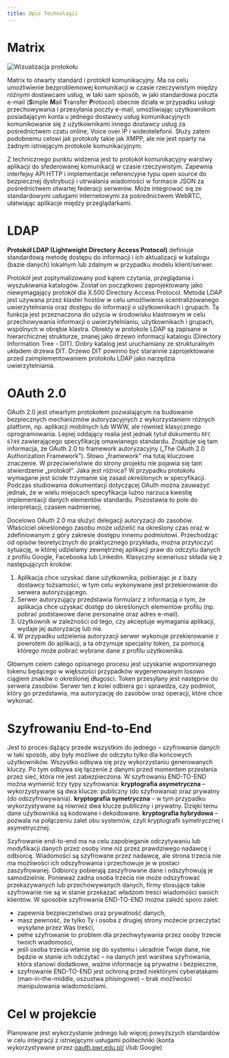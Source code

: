 ```yaml
---
title: Opis Technologii
---
```

# Matrix
![Wizualizacja protokołu](https://yuhu.ddns.net/images/service_matrix_network.png)

Matrix to otwarty standard i protokół komunikacyjny. Ma na celu umożliwienie bezproblemowej komunikacji w czasie rzeczywistym między różnymi dostawcami usług, w taki sam sposób, w jaki standardowa poczta e-mail (**S**imple **M**ail **T**ransfer **P**rotocol) obecnie działa w przypadku usługi przechowywania i przesyłania poczty e-mail, umożliwiając użytkownikom posiadającym konta u jednego dostawcy usług komunikacyjnych komunikowanie się z użytkownikami innego dostawcy usług za pośrednictwem czatu online, Voice over IP i wideotelefonii. Służy zatem podobnemu celowi jak protokoły takie jak XMPP, ale nie jest oparty na żadnym istniejącym protokole komunikacyjnym.

Z technicznego punktu widzenia jest to protokół komunikacyjny warstwy aplikacji do sfederowanej komunikacji w czasie rzeczywistym. Zapewnia interfejsy API HTTP i implementacje referencyjne typu open source do bezpiecznej dystrybucji i utrwalania wiadomości w formacie JSON za pośrednictwem otwartej federacji serwerów. Może integrować się ze standardowymi usługami internetowymi za pośrednictwem WebRTC, ułatwiając aplikacje między przeglądarkami.


# LDAP
**Protokół LDAP (Lightweight Directory Access Protocol)** definiuje standardową metodę dostępu do informacji i ich aktualizacji w katalogu (bazie danych) lokalnym lub zdalnym w przypadku modelu klient/serwer.

Protokół jest zoptymalizowany pod kątem czytania, przeglądania i wyszukiwania katalogów. Został on początkowo zaprojektowany jako niewymagający protokół dla X.500 Directory Access Protocol. Metoda LDAP jest używana przez klaster hostów w celu umożliwienia scentralizowanego uwierzytelniania oraz dostępu do informacji o użytkownikach i grupach. Ta funkcja jest przeznaczona do użycia w środowisku klastrowym w celu przechowywania informacji o uwierzytelnianiu, użytkownikach i grupach, wspólnych w obrębie klastra.
Obiekty w protokole LDAP są zapisane w hierarchicznej strukturze, znanej jako drzewo informacji katalogu (Directory Information Tree - DIT). Dobry katalog jest uruchamiany ze strukturalnym układem drzewa DIT. Drzewo DIT powinno być starannie zaprojektowane przed zaimplementowaniem protokołu LDAP jako narzędzia uwierzytelniania.


# OAuth 2.0
OAuth 2.0 jest otwartym protokołem pozwalającym na budowanie bezpiecznych mechanizmów autoryzacyjnych z wykorzystaniem różnych platform, np. aplikacji mobilnych lub WWW, ale również klasycznego oprogramowania. Lepiej oddający realia jest jednak tytuł dokumentu `RFC 6749` zawierającego specyfikację omawianego standardu. Znajduje się tam informacja, że OAuth 2.0 to framework autoryzacyjny („The OAuth 2.0 Authorization Framework”). Słowo „framework” ma tutaj kluczowe znaczenie. W przeciwieństwie do strony projektu nie pojawia się tam stwierdzenie „protokół”. 
Jaka jest różnica? W przypadku protokołu wymagane jest ścisłe trzymanie się zasad określonych w specyfikacji. Podczas studiowania dokumentacji dotyczącej OAuth można zauważyć jednak, że w wielu miejscach specyfikacja luźno narzuca kwestię implementacji danych elementów standardu. Pozostawia to pole do interpretacji, czasem nadmiernej.

Docelowo OAuth 2.0 ma służyć delegacji autoryzacji do zasobów. Właściciel określonego zasobu może udzielić na określony czas oraz w zdefiniowanym z góry zakresie dostępu innemu podmiotowi. Przechodząc od opisów teoretycznych do praktycznego przykładu, można przytoczyć sytuację, w której udzielamy zewnętrznej aplikacji praw do odczytu danych z profilu Google, Facebooka lub Linkedin. Klasyczny scenariusz składa się z następujących kroków:

1. Aplikacja chce uzyskać dane użytkownika, pobierając je z bazy dostawcy tożsamości, w tym celu wykonywane jest przekierowanie do serwera autoryzującego.
2. Serwer autoryzujący przedstawia formularz z informacją o tym, że aplikacja chce uzyskać dostęp do określonych elementów profilu (np. pobrać podstawowe dane personalne oraz adres e-mail).
3. Użytkownik w zależności od tego, czy akceptuje wymagania aplikacji, wydaje jej autoryzację lub nie.
4. W przypadku udzielenia autoryzacji serwer wykonuje przekierowanie z powrotem do aplikacji, a ta otrzymuje specjalny token, za pomocą którego może pobrać wybrane dane z profilu użytkownika.

Głównym celem całego opisanego procesu jest uzyskanie wspomnianego tokenu będącego w większości przypadków wygenerowanym losowo ciągiem znaków o określonej długości. Token przesyłany jest następnie do serwera zasobów. Serwer ten z kolei odbiera go i sprawdza, czy podmiot, który go przedstawia, ma autoryzację do zasobów oraz operacji, które chce wykonać.

# Szyfrowaniu End-to-End 
Jest to proces dążący przede wszystkim do jednego – szyfrowanie danych w taki sposób, aby były możliwe do odczytu tylko dla końcowych użytkowników. Wszystko odbywa się przy wykorzystaniu generowanych kluczy. Po tym odbywa się łączenie z danymi przed momentem przesłania przez sieć, która nie jest zabezpieczona.
W szyfrowaniu END-TO-END można wymienić trzy typy szyfrowania:
**kryptografia asymetryczna** – wykorzystywane są dwa klucze: publiczny (do szyfrowania) oraz prywatny (do odszyfrowywania). 
**kryptografia symetryczna** – w tym przypadku wykorzystywane są również dwa klucze publiczny i prywatny. Dzięki temu dane użytkownika są kodowane i dekodowane. 
**kryptografia hybrydowa** – pozwala na połączeniu zalet obu systemów, czyli kryptografii symetrycznej i asymetrycznej.

Szyfrowanie end-to-end ma na celu zapobieganie odczytywaniu lub modyfikacji danych przez osoby inne niż przez prawdziwego nadawcę i odbiorcę. Wiadomości są szyfrowane przez nadawcę, ale strona trzecia nie ma możliwości ich odszyfrowania i przechowuje je w postaci zaszyfrowanej. Odbiorcy pobierają zaszyfrowane dane i odszyfrowują je samodzielnie.
Ponieważ żadna osoba trzecia nie może odszyfrować przekazywanych lub przechowywanych danych, firmy stosujące takie szyfrowanie nie są w stanie przekazać władzom treści wiadomości swoich klientów.
W sposobie szyfrowania END-TO-END można zaleźć sporo zalet:
- zapewnia bezpieczeństwo oraz prywatność danych,
- masz pewność, że tylko Ty i osoba z drugiej strony możecie przeczytać wysyłane przez Was treści, 
- pełne szyfrowanie to problem dla przechwytywania przez osoby trzecie twoich wiadomości,
- jeśli osoba trzecia włamie się do systemu i ukradnie Twoje dane, nie będzie w stanie ich odczytać – na danych jest warstwa szyfrowania, która stanowi dodatkowe,
ważne informacje są prywatne i bezpieczne,
- szyfrowanie END-TO-END jest ochroną przed niektórymi cyberatakami (man-in-the-middle, oszustwa phisingowe) – brak możliwości manipulowania wiadomościami.

# Cel w projekcie
Planowane jest wykorzystanie jednego lub więcej powyższych standardów w celu integracji z istniejącymi usługami politechniki (konta wykorzystywane przez [oauth.pwr.edu.pl/](oauth.pwr.edu.pl/) i/lub Google)

